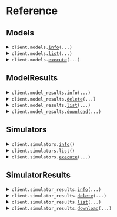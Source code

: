 # Reference
## Models
<details><summary><code>client.models.<a href="src/conductorquantum/models/client.py">info</a>(...)</code></summary>
<dl>
<dd>

#### 📝 Description

<dl>
<dd>

<dl>
<dd>

Retrieves a model's details.
</dd>
</dl>
</dd>
</dl>

#### 🔌 Usage

<dl>
<dd>

<dl>
<dd>

```python
from conductorquantum import ConductorQuantum

client = ConductorQuantum(
    token="YOUR_TOKEN",
)
client.models.info(
    model="coulomb-blockade-peak-detector",
)

```
</dd>
</dl>
</dd>
</dl>

#### ⚙️ Parameters

<dl>
<dd>

<dl>
<dd>

**model:** `ModelsEnum` — The model to get information for.
    
</dd>
</dl>

<dl>
<dd>

**request_options:** `typing.Optional[RequestOptions]` — Request-specific configuration.
    
</dd>
</dl>
</dd>
</dl>


</dd>
</dl>
</details>

<details><summary><code>client.models.<a href="src/conductorquantum/models/client.py">list</a>(...)</code></summary>
<dl>
<dd>

#### 📝 Description

<dl>
<dd>

<dl>
<dd>

Retrieves a list of available models.
</dd>
</dl>
</dd>
</dl>

#### 🔌 Usage

<dl>
<dd>

<dl>
<dd>

```python
from conductorquantum import ConductorQuantum

client = ConductorQuantum(
    token="YOUR_TOKEN",
)
client.models.list()

```
</dd>
</dl>
</dd>
</dl>

#### ⚙️ Parameters

<dl>
<dd>

<dl>
<dd>

**skip:** `typing.Optional[int]` — The number of models to skip.
    
</dd>
</dl>

<dl>
<dd>

**limit:** `typing.Optional[int]` — The number of models to include.
    
</dd>
</dl>

<dl>
<dd>

**request_options:** `typing.Optional[RequestOptions]` — Request-specific configuration.
    
</dd>
</dl>
</dd>
</dl>


</dd>
</dl>
</details>

<details><summary><code>client.models.<a href="src/conductorquantum/models/client.py">execute</a>(...)</code></summary>
<dl>
<dd>

#### 📝 Description

<dl>
<dd>

<dl>
<dd>

Executes a model with the provided data.
</dd>
</dl>
</dd>
</dl>

#### 🔌 Usage

<dl>
<dd>

<dl>
<dd>

```python
from conductorquantum import ConductorQuantum

client = ConductorQuantum(
    token="YOUR_TOKEN",
)
client.models.execute(
    model="coulomb-blockade-peak-detector",
)

```
</dd>
</dl>
</dd>
</dl>

#### ⚙️ Parameters

<dl>
<dd>

<dl>
<dd>

**model:** `ModelsEnum` — The model to run.
    
</dd>
</dl>

<dl>
<dd>

**data:** `from __future__ import annotations

core.File` — See core.File for more documentation
    
</dd>
</dl>

<dl>
<dd>

**request_options:** `typing.Optional[RequestOptions]` — Request-specific configuration.
    
</dd>
</dl>
</dd>
</dl>


</dd>
</dl>
</details>

## ModelResults
<details><summary><code>client.model_results.<a href="src/conductorquantum/model_results/client.py">info</a>(...)</code></summary>
<dl>
<dd>

#### 📝 Description

<dl>
<dd>

<dl>
<dd>

Retrieves a model result.
</dd>
</dl>
</dd>
</dl>

#### 🔌 Usage

<dl>
<dd>

<dl>
<dd>

```python
from conductorquantum import ConductorQuantum

client = ConductorQuantum(
    token="YOUR_TOKEN",
)
client.model_results.info(
    id="08047949-7263-4557-9122-ab293a49cae5",
)

```
</dd>
</dl>
</dd>
</dl>

#### ⚙️ Parameters

<dl>
<dd>

<dl>
<dd>

**id:** `str` — The UUID of the model result.
    
</dd>
</dl>

<dl>
<dd>

**request_options:** `typing.Optional[RequestOptions]` — Request-specific configuration.
    
</dd>
</dl>
</dd>
</dl>


</dd>
</dl>
</details>

<details><summary><code>client.model_results.<a href="src/conductorquantum/model_results/client.py">delete</a>(...)</code></summary>
<dl>
<dd>

#### 📝 Description

<dl>
<dd>

<dl>
<dd>

Deletes a model result.
</dd>
</dl>
</dd>
</dl>

#### 🔌 Usage

<dl>
<dd>

<dl>
<dd>

```python
from conductorquantum import ConductorQuantum

client = ConductorQuantum(
    token="YOUR_TOKEN",
)
client.model_results.delete(
    id="08047949-7263-4557-9122-ab293a49cae5",
)

```
</dd>
</dl>
</dd>
</dl>

#### ⚙️ Parameters

<dl>
<dd>

<dl>
<dd>

**id:** `str` — The UUID of the model result.
    
</dd>
</dl>

<dl>
<dd>

**request_options:** `typing.Optional[RequestOptions]` — Request-specific configuration.
    
</dd>
</dl>
</dd>
</dl>


</dd>
</dl>
</details>

<details><summary><code>client.model_results.<a href="src/conductorquantum/model_results/client.py">list</a>(...)</code></summary>
<dl>
<dd>

#### 📝 Description

<dl>
<dd>

<dl>
<dd>

Retrieves a list of model results.
</dd>
</dl>
</dd>
</dl>

#### 🔌 Usage

<dl>
<dd>

<dl>
<dd>

```python
from conductorquantum import ConductorQuantum

client = ConductorQuantum(
    token="YOUR_TOKEN",
)
client.model_results.list()

```
</dd>
</dl>
</dd>
</dl>

#### ⚙️ Parameters

<dl>
<dd>

<dl>
<dd>

**skip:** `typing.Optional[int]` — The number of model results to skip.
    
</dd>
</dl>

<dl>
<dd>

**limit:** `typing.Optional[int]` — The number of model results to include.
    
</dd>
</dl>

<dl>
<dd>

**request_options:** `typing.Optional[RequestOptions]` — Request-specific configuration.
    
</dd>
</dl>
</dd>
</dl>


</dd>
</dl>
</details>

<details><summary><code>client.model_results.<a href="src/conductorquantum/model_results/client.py">download</a>(...)</code></summary>
<dl>
<dd>

#### 📝 Description

<dl>
<dd>

<dl>
<dd>

Downloads a model result as a JSON file zipped with the input file.
</dd>
</dl>
</dd>
</dl>

#### 🔌 Usage

<dl>
<dd>

<dl>
<dd>

```python
from conductorquantum import ConductorQuantum

client = ConductorQuantum(
    token="YOUR_TOKEN",
)
client.model_results.download(
    id="string",
)

```
</dd>
</dl>
</dd>
</dl>

#### ⚙️ Parameters

<dl>
<dd>

<dl>
<dd>

**id:** `str` — The UUID of the model result.
    
</dd>
</dl>

<dl>
<dd>

**request_options:** `typing.Optional[RequestOptions]` — Request-specific configuration. You can pass in configuration such as `chunk_size`, and more to customize the request and response.
    
</dd>
</dl>
</dd>
</dl>


</dd>
</dl>
</details>

## Simulators
<details><summary><code>client.simulators.<a href="src/conductorquantum/simulators/client.py">info</a>()</code></summary>
<dl>
<dd>

#### 📝 Description

<dl>
<dd>

<dl>
<dd>

Retrieves a simulator's details.
</dd>
</dl>
</dd>
</dl>

#### 🔌 Usage

<dl>
<dd>

<dl>
<dd>

```python
from conductorquantum import ConductorQuantum

client = ConductorQuantum(
    token="YOUR_TOKEN",
)
client.simulators.info()

```
</dd>
</dl>
</dd>
</dl>

#### ⚙️ Parameters

<dl>
<dd>

<dl>
<dd>

**request_options:** `typing.Optional[RequestOptions]` — Request-specific configuration.
    
</dd>
</dl>
</dd>
</dl>


</dd>
</dl>
</details>

<details><summary><code>client.simulators.<a href="src/conductorquantum/simulators/client.py">list</a>()</code></summary>
<dl>
<dd>

#### 📝 Description

<dl>
<dd>

<dl>
<dd>

Retrieves a list of available simulators.
</dd>
</dl>
</dd>
</dl>

#### 🔌 Usage

<dl>
<dd>

<dl>
<dd>

```python
from conductorquantum import ConductorQuantum

client = ConductorQuantum(
    token="YOUR_TOKEN",
)
client.simulators.list()

```
</dd>
</dl>
</dd>
</dl>

#### ⚙️ Parameters

<dl>
<dd>

<dl>
<dd>

**request_options:** `typing.Optional[RequestOptions]` — Request-specific configuration.
    
</dd>
</dl>
</dd>
</dl>


</dd>
</dl>
</details>

<details><summary><code>client.simulators.<a href="src/conductorquantum/simulators/client.py">execute</a>(...)</code></summary>
<dl>
<dd>

#### 📝 Description

<dl>
<dd>

<dl>
<dd>

Executes a simulator with the provided data.
</dd>
</dl>
</dd>
</dl>

#### 🔌 Usage

<dl>
<dd>

<dl>
<dd>

```python
from conductorquantum import (
    ConductorQuantum,
    QuantumDotArraySimulationExecutionRequest,
)

client = ConductorQuantum(
    token="YOUR_TOKEN",
)
client.simulators.execute(
    options=QuantumDotArraySimulationExecutionRequest(
        c_dot_dot=[[1.1]],
        c_gate_dot=[[1.1]],
        x_axis_gate="x_axis_gate",
        y_axis_gate="y_axis_gate",
        num_points_x_axis_gate=1,
        num_points_y_axis_gate=1,
        x_axis_start=1.1,
        x_axis_end=1.1,
        y_axis_start=1.1,
        y_axis_end=1.1,
    ),
)

```
</dd>
</dl>
</dd>
</dl>

#### ⚙️ Parameters

<dl>
<dd>

<dl>
<dd>

**options:** `QuantumDotArraySimulationExecutionRequest` 
    
</dd>
</dl>

<dl>
<dd>

**simulator:** `typing.Optional[Simulators]` 
    
</dd>
</dl>

<dl>
<dd>

**request_options:** `typing.Optional[RequestOptions]` — Request-specific configuration.
    
</dd>
</dl>
</dd>
</dl>


</dd>
</dl>
</details>

## SimulatorResults
<details><summary><code>client.simulator_results.<a href="src/conductorquantum/simulator_results/client.py">info</a>(...)</code></summary>
<dl>
<dd>

#### 📝 Description

<dl>
<dd>

<dl>
<dd>

Get a simulator result by ID.
</dd>
</dl>
</dd>
</dl>

#### 🔌 Usage

<dl>
<dd>

<dl>
<dd>

```python
from conductorquantum import ConductorQuantum

client = ConductorQuantum(
    token="YOUR_TOKEN",
)
client.simulator_results.info(
    id="08047949-7263-4557-9122-ab293a49cae5",
)

```
</dd>
</dl>
</dd>
</dl>

#### ⚙️ Parameters

<dl>
<dd>

<dl>
<dd>

**id:** `str` — The UUID of the simulator result.
    
</dd>
</dl>

<dl>
<dd>

**request_options:** `typing.Optional[RequestOptions]` — Request-specific configuration.
    
</dd>
</dl>
</dd>
</dl>


</dd>
</dl>
</details>

<details><summary><code>client.simulator_results.<a href="src/conductorquantum/simulator_results/client.py">delete</a>(...)</code></summary>
<dl>
<dd>

#### 📝 Description

<dl>
<dd>

<dl>
<dd>

Deletes a simulator result.
</dd>
</dl>
</dd>
</dl>

#### 🔌 Usage

<dl>
<dd>

<dl>
<dd>

```python
from conductorquantum import ConductorQuantum

client = ConductorQuantum(
    token="YOUR_TOKEN",
)
client.simulator_results.delete(
    id="08047949-7263-4557-9122-ab293a49cae5",
)

```
</dd>
</dl>
</dd>
</dl>

#### ⚙️ Parameters

<dl>
<dd>

<dl>
<dd>

**id:** `str` — The UUID of the simulator result.
    
</dd>
</dl>

<dl>
<dd>

**request_options:** `typing.Optional[RequestOptions]` — Request-specific configuration.
    
</dd>
</dl>
</dd>
</dl>


</dd>
</dl>
</details>

<details><summary><code>client.simulator_results.<a href="src/conductorquantum/simulator_results/client.py">list</a>(...)</code></summary>
<dl>
<dd>

#### 📝 Description

<dl>
<dd>

<dl>
<dd>

Get all simulator results.
</dd>
</dl>
</dd>
</dl>

#### 🔌 Usage

<dl>
<dd>

<dl>
<dd>

```python
from conductorquantum import ConductorQuantum

client = ConductorQuantum(
    token="YOUR_TOKEN",
)
client.simulator_results.list()

```
</dd>
</dl>
</dd>
</dl>

#### ⚙️ Parameters

<dl>
<dd>

<dl>
<dd>

**skip:** `typing.Optional[int]` — The number of simulator results to skip.
    
</dd>
</dl>

<dl>
<dd>

**limit:** `typing.Optional[int]` — The number of simulator results to include.
    
</dd>
</dl>

<dl>
<dd>

**request_options:** `typing.Optional[RequestOptions]` — Request-specific configuration.
    
</dd>
</dl>
</dd>
</dl>


</dd>
</dl>
</details>

<details><summary><code>client.simulator_results.<a href="src/conductorquantum/simulator_results/client.py">download</a>(...)</code></summary>
<dl>
<dd>

#### 📝 Description

<dl>
<dd>

<dl>
<dd>

Downloads a simulator result as a JSON file zipped with the input file.
</dd>
</dl>
</dd>
</dl>

#### 🔌 Usage

<dl>
<dd>

<dl>
<dd>

```python
from conductorquantum import ConductorQuantum

client = ConductorQuantum(
    token="YOUR_TOKEN",
)
client.simulator_results.download(
    id="string",
)

```
</dd>
</dl>
</dd>
</dl>

#### ⚙️ Parameters

<dl>
<dd>

<dl>
<dd>

**id:** `str` — The UUID of the simulator result.
    
</dd>
</dl>

<dl>
<dd>

**request_options:** `typing.Optional[RequestOptions]` — Request-specific configuration. You can pass in configuration such as `chunk_size`, and more to customize the request and response.
    
</dd>
</dl>
</dd>
</dl>


</dd>
</dl>
</details>

